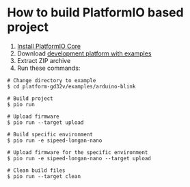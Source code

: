 How to build PlatformIO based project
=====================================

1. [Install PlatformIO Core](https://docs.platformio.org/page/core.html)
2. Download [development platform with examples](https://github.com/sipeed/platform-gd32v/archive/master.zip)
3. Extract ZIP archive
4. Run these commands:

```shell
# Change directory to example
$ cd platform-gd32v/examples/arduino-blink

# Build project
$ pio run

# Upload firmware
$ pio run --target upload

# Build specific environment
$ pio run -e sipeed-longan-nano

# Upload firmware for the specific environment
$ pio run -e sipeed-longan-nano --target upload

# Clean build files
$ pio run --target clean
```
